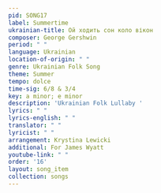```yaml
---
pid: SONG17
label: Summertime
ukrainian-title: Ой ходить сон коло вікон
composer: George Gershwin
period: " "
language: Ukrainian
location-of-origin: " "
genre: Ukrainian Folk Song
theme: Summer
tempo: dolce
time-sig: 6/8 & 3/4
key: a minor; e minor
description: 'Ukrainian Folk Lullaby '
lyrics: " "
lyrics-english: " "
translator: " "
lyricist: " "
arrangement: Krystina Lewicki
additional: For James Wyatt
youtube-link: " "
order: '16'
layout: song_item
collection: songs
---
```

